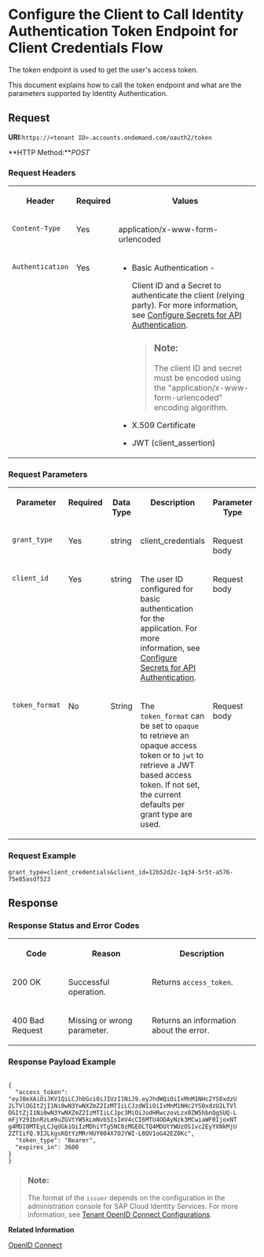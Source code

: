 <!-- loio52b93b08f4654e659a9abf93ca86d902 -->

# Configure the Client to Call Identity Authentication Token Endpoint for Client Credentials Flow

The token endpoint is used to get the user's access token.



This document explains how to call the token endpoint and what are the parameters supported by Identity Authentication.



## **Request**

**URI:**`https://<tenant ID>.accounts.ondemand.com/oauth2/token`

**HTTP Method:***POST*



### Request Headers


<table>
<tr>
<th valign="top">

Header



</th>
<th valign="top">

Required



</th>
<th valign="top">

Values



</th>
</tr>
<tr>
<td valign="top">

`Content-Type`



</td>
<td valign="top">

Yes



</td>
<td valign="top">

application/x-www-form-urlencoded



</td>
</tr>
<tr>
<td valign="top">

`Authentication`



</td>
<td valign="top">

Yes



</td>
<td valign="top">

-   Basic Authentication -

    Client ID and a Secret to authenticate the client \(relying party\). For more information, see [Configure Secrets for API Authentication](configure-secrets-for-api-authentication-5c3c35e.md).

    > ### Note:  
    > The client ID and secret must be encoded using the "application/x-www-form-urlencoded" encoding algorithm.

-   X.509 Certificate
-   JWT \(client\_assertion\)



</td>
</tr>
</table>



### Request Parameters


<table>
<tr>
<th valign="top">

Parameter



</th>
<th valign="top">

Required



</th>
<th valign="top">

Data Type



</th>
<th valign="top">

Description



</th>
<th valign="top">

Parameter Type



</th>
</tr>
<tr>
<td valign="top">

`grant_type`



</td>
<td valign="top">

Yes



</td>
<td valign="top">

string



</td>
<td valign="top">

client\_credentials



</td>
<td valign="top">

Request body



</td>
</tr>
<tr>
<td valign="top">

`client_id`



</td>
<td valign="top">

Yes



</td>
<td valign="top">

string



</td>
<td valign="top">

The user ID configured for basic authentication for the application. For more information, see [Configure Secrets for API Authentication](configure-secrets-for-api-authentication-5c3c35e.md).



</td>
<td valign="top">

Request body



</td>
</tr>
<tr>
<td valign="top">

`token_format`



</td>
<td valign="top">

No



</td>
<td valign="top">

String



</td>
<td valign="top">

The `token_format` can be set to `opaque` to retrieve an opaque access token or to `jwt` to retrieve a JWT based access token. If not set, the current defaults per grant type are used.



</td>
<td valign="top">

Request body



</td>
</tr>
</table>



### Request Example

```
grant_type=client_credentials&client_id=12b52d2c-1q34-5r5t-a576-75e85asdf523
```



## **Response**



### Response Status and Error Codes


<table>
<tr>
<th valign="top">

Code



</th>
<th valign="top">

Reason



</th>
<th valign="top">

Description



</th>
</tr>
<tr>
<td valign="top">

200 OK



</td>
<td valign="top">

Successful operation.



</td>
<td valign="top">

Returns `access_token`.



</td>
</tr>
<tr>
<td valign="top">

400 Bad Request



</td>
<td valign="top">

Missing or wrong parameter.



</td>
<td valign="top">

Returns an information about the error.



</td>
</tr>
</table>



### Response Payload Example

```

{
  "access_token":
"eyJ0eXAiOiJKV1QiLCJhbGciOiJIUzI1NiJ9.eyJhdWQiOiIxMnM1NHc2YS0xdzU
2LTVlOGItZjI1Ni0wN3YwNXZmZ2IzMTIiLCJzdWIiOiIxMnM1NHc2YS0xdzU2LTVl
OGItZjI1Ni0wN3YwNXZmZ2IzMTIiLCJpc3MiOiJodHRwczovLzx0ZW5hbnQgSUQ-L
mFjY291bnRzLm9uZGVtYW5kLmNvbSIsImV4cCI6MTU4ODAyNzk3MCwiaWF0IjoxNT
g4MDI0MTEyLCJqdGkiOiIzMDhiYTg5NC0zMGE0LTQ4MDUtYWUzOS1vc2EyYXNkMjU
2ZTIifQ.9IJLkgsKQtYzMRrHUY004X7OJYWI-L8QV1oG42EZ0Kc",
  "token_type": "Bearer",
  "expires_in": 3600
}
}
```

> ### Note:  
> The format of the `issuer` depends on the configuration in the administration console for SAP Cloud Identity Services. For more information, see [Tenant OpenID Connect Configurations](tenant-openid-connect-configurations-3d6abcc.md).



**Related Information**  


[OpenID Connect](openid-connect-a789c9c.md "You can use Identity Authentication for authentication in OpenID Connect protected applications.")

